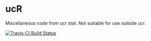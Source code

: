 ucR
=======

Miscellaneous code from ucr stat. 
Not suitable for use outside ucr.

[![Travis-CI Build Status](https://travis-ci.org/renlund/ucR.svg?branch=master)](https://travis-ci.org/renlund/ucR)